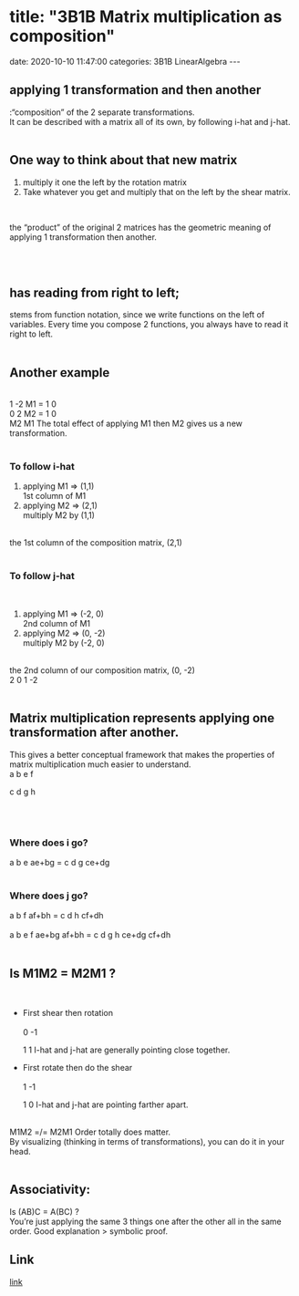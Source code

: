 <h1>title: "3B1B Matrix multiplication as composition"</h1>	
date: 2020-10-10 11:47:00	
categories: 3B1B LinearAlgebra
---	

<h2>applying 1 transformation and then another</h2>
  :“composition” of the 2 separate transformations.
 <br>
It can be described with a matrix all of its own, by following i-hat and j-hat. 

<br>
<br>
<h2>One way to think about that new matrix</h2>

<ol>
  <li>multiply it one the left by the rotation matrix</li>
  <li>Take whatever you get and multiply that on the left by the shear matrix.</li>
</ol>

<br>

the “product” of the original 2 matrices has the geometric meaning of applying 1 transformation then another. 

<br>
<br>
<h2>has reading from right to left; </h2>
stems from function notation, since we write functions on the left of variables.
Every time you compose 2 functions, you always have to read it right to left. 

<br>
<br>
<h2>Another example</h2>

<br>
            1 -2
M1  = 
            1  0
            
<br>
             0  2
M2  =   
             1  0
             
<br>
M2    M1
The total effect of applying M1 then M2 gives us a new transformation. 

<br>
<br>
<h3>To follow i-hat</h3>

<ol>
  <li>applying M1 => (1,1)</li>
  1st column of M1
  <li>applying M2 => (2,1)</li>
  multiply M2 by (1,1) 
</ol>

<br>
the 1st column of the composition matrix, (2,1)

<br>
<br>
<h3>To follow j-hat</h3>

<br>
<ol>
  <li>applying M1 => (-2, 0)</li>
	2nd column of M1
  <li>applying M2 => (0, -2)</li>
	multiply M2 by (-2, 0)
</ol>
<br>
the 2nd column of our composition matrix, (0, -2)

<br>
2  0
1 -2

<br>
<br>
<h2>Matrix multiplication represents applying one transformation after another. </h2>
This gives a better conceptual framework that makes the properties of matrix multiplication much easier to understand. 

<br>
a  b	e  f

c  d	g  h

<br>
<br>
<h3>Where does i go?</h3>
a  b	e		 ae+bg
		= 	
c  d	g		 ce+dg

<br>
<br>
<h3>Where does j go?</h3>
a  b	f		af+bh
		=
c  d	h		cf+dh

<br>
<br>
a  b	e  f		ae+bg    af+bh
  = 
c  d	g  h		ce+dg    cf+dh

<br>
<br>
<h2>Is M1M2 = M2M1 ?</h2>

<br>
<ul>
  <li> First shear then rotation</li>
<br>
0 -1

1  1
I-hat and j-hat are generally pointing close together. 
  <li>First rotate then do the shear</li>
<br>
1 -1

1  0
I-hat and j-hat are pointing farther apart. 
</ul>

<br>
M1M2 =/= M2M1
Order totally does matter. 

<br>
By visualizing (thinking in terms of transformations), you can do it in your head. 

<br>
<br>
<h2>Associativity: </h2>
Is (AB)C = A(BC) ?
<br>
You’re just applying the same 3 things one after the other all in the same order. 
Good explanation > symbolic proof.

<h2>Link</h2>
<a href="https://www.youtube.com/watch?v=XkY2DOUCWMU&list=PLZHQObOWTQDPD3MizzM2xVFitgF8hE_ab&index=4">link</a>
